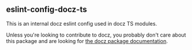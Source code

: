 ## eslint-config-docz-ts

This is an internal docz eslint config used in docz TS modules.

Unless you're looking to contribute to docz, you probably don't care about this package and are looking for [the docz package documentation](https://github.com/doczjs/docz).
